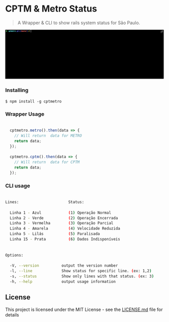 # CPTM & Metro Status

> A Wrapper & CLI to show rails system status for São Paulo.

![Example CLI running](demo.gif)

### Installing

```
$ npm install -g cptmetro
```

### Wrapper Usage

```js

  cptmetro.metro().then(data => {
    // Will return  data for METRO
    return data;
  });

  cptmetro.cptm().then(data => {
    // Will return  data for CPTM
    return data;
  });

```

### CLI usage
```sh

Lines:                      Status:

  Linha 1 - Azul            (1) Operação Normal
  Linha 2 - Verde           (2) Operação Encerrada
  Linha 3 - Vermelha        (3) Operação Parcial
  Linha 4 - Amarela         (4) Velocidade Reduzida
  Linha 5 - Lilás           (5) Paralisada
  Linha 15 - Prata          (6) Dados Indisponíveis


Options:

  -V, --version          output the version number
  -l, --line             Show status for specific line. (ex: 1,2)
  -s, --status           Show only lines with that status. (ex: 3)
  -h, --help             output usage information
```

## License

This project is licensed under the MIT License - see the [LICENSE.md](LICENSE.md) file for details
